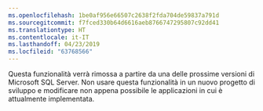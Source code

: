```yaml
---
ms.openlocfilehash: 1be0af956e66507c2638f2fda704de59837a791d
ms.sourcegitcommit: f7fced330b64d6616aeb8766747295807c92dd41
ms.translationtype: HT
ms.contentlocale: it-IT
ms.lasthandoff: 04/23/2019
ms.locfileid: "63768566"
---
```

 Questa funzionalità verrà rimossa a partire da una delle prossime versioni di Microsoft SQL Server. Non usare questa funzionalità in un nuovo progetto di sviluppo e modificare non appena possibile le applicazioni in cui è attualmente implementata. 